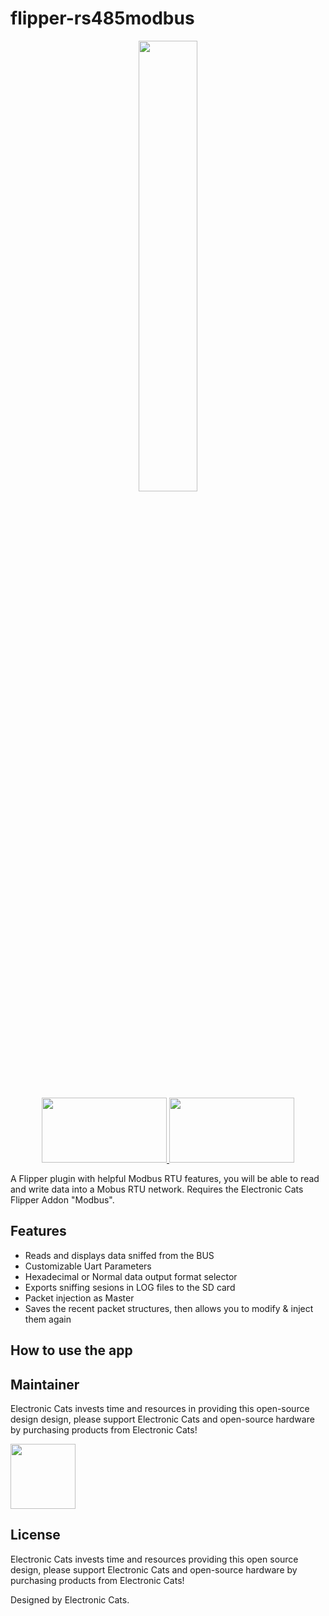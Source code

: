 # flipper-rs485modbus

<p align="center">
<a href="https://github.com/ElectronicCats/flipper-shields/wiki">
	<img src="https://github.com/ElectronicCats/flipper-shields/assets/40640735/449ecb03-ef01-40e7-8c83-a89afc3baa88" width="43%">
</p>
 
<p align=center>
<a href="https://electroniccats.com/?s=Flipper+Add-On&post_type=product&product_cat=">
  <img src="https://github.com/ElectronicCats/flipper-shields/assets/44976441/0c617467-052b-4ab1-a3b9-ba36e1f55a91" width="200" height="104" />
 </a>
<a href="https://github.com/ElectronicCats/flipper-rs485modbus/wiki">
  <img src="https://github.com/ElectronicCats/flipper-shields/assets/44976441/6aa7f319-3256-442e-a00d-33c8126833ec" width="200" height="104" />
</a>
</p>

A Flipper plugin with helpful Modbus RTU features, you will be able to read and write data into a Mobus RTU network.
Requires the Electronic Cats Flipper Addon "Modbus".

## Features
  * Reads and displays data sniffed from the BUS
  * Customizable Uart Parameters
  * Hexadecimal or Normal data output format selector
  * Exports sniffing sesions in LOG files to the SD card
  * Packet injection as Master
  * Saves the recent packet structures, then allows you to modify & inject them again
## How to use the app

## Maintainer

Electronic Cats invests time and resources in providing this open-source design design, please support Electronic Cats and open-source hardware by purchasing products from Electronic Cats!

<a href="https://github.com/sponsors/ElectronicCats">
  <img src="https://electroniccats.com/wp-content/uploads/2020/07/Badge_GHS.png" height="104" />
</a>

## License

Electronic Cats invests time and resources providing this open source design, please support Electronic Cats and open-source hardware by purchasing products from Electronic Cats!

Designed by Electronic Cats.
